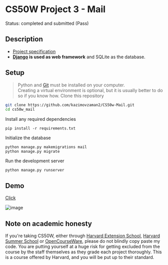 # CS50W Project 3 - Mail
Status: completed and submitted (Pass)
  
## Description
* [Project specification](https://cs50.harvard.edu/web/2020/projects/3/mail/#specification)
* **[Django](https://www.djangoproject.com) is used as web framework** and SQLite as the database.

## Setup 
> Python and [Git](https://git-scm.com) must be installed on your computer.  
> Creating a virtual environment is optional, but it is usually better to do so if you know how.
Clone this repository
```bash
git clone https://github.com/kazimovzaman2/CS50w-Mail.git
cd cs50w_mail
```  
Install any required dependencies
```
pip install -r requirements.txt
```  
Initialize the database
```
python manage.py makemigrations mail
python manage.py migrate
```  
Run the development server
```
python manage.py runserver
```

## Demo
[Click](http://mail-cs50w.glitch.me)

![image](https://user-images.githubusercontent.com/92586852/215561992-6e4f5234-bfaa-4d77-818a-5308766c0738.png)


## Note on academic honesty
If you're taking CS50W, either through [Harvard Extension School](https://extension.harvard.edu/), [Harvard Summer School](https://summer.harvard.edu/) or [OpenCourseWare](https://cs50.harvard.edu/web/), please do not blindly copy paste my code. You are putting yourself at a huge risk for getting excluded from the course by the staff themselves as they grade each project thoroughly. This is a course offered by Harvard, and you will be put up to their standard.
